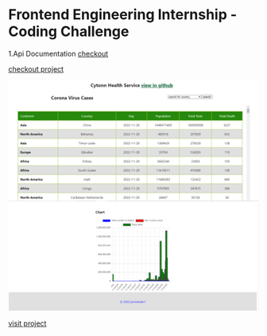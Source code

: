 <h1>Frontend Engineering Internship - Coding Challenge</h1>

1.Api Documentation <a  href="https://rapidapi.com/api-sports/api/covid-193/"> checkout</a>  <br>


<a href="https://cytonn.jomo.netlify.app/" target="_blank">checkout project</a>

<div align="center">
<img src='./images/Screen1.png' width="700"> 
<img src='./images/Screen2.png' width="700"> 
</div>

<a href="https://cytonn.jomo.netlify.app/" target="_blank">visit project</a>